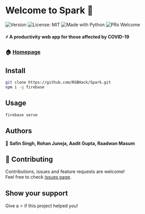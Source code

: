 <h1>Welcome to Spark 👋</h1>
<p>
  <img alt="Version" src="https://img.shields.io/badge/version-1.0-blue.svg?cacheSeconds=2592000" />
  <img alt="License: MIT" src="https://img.shields.io/badge/License-MIT-yellow.svg" />
  <img alt="Made with Python" src="https://img.shields.io/badge/Made%20with-Python-1f425f.svg" />
  <img alt="PRs Welcome" src="https://img.shields.io/badge/PRs-welcome-brightgreen.svg">
</p>

#### ⚡ A productivity web app for those affected by COVID-19

### 🏠 [Homepage](https://www.sparkapp.tk)

## Install

```sh
git clone https://github.com/RGBHack/Spark.git
npm i -g firebase
```

## Usage

```sh
firebase serve
```

## Authors

👤 **Safin Singh, Rohan Juneja, Aadit Gupta, Raadwan Masum**


## 🤝 Contributing

Contributions, issues and feature requests are welcome!<br />Feel free to check [issues page](https://github.com/RGBHack/Spark/issues). 

## Show your support

Give a ⭐️ if this project helped you!
